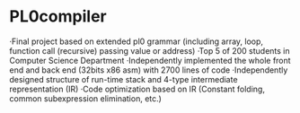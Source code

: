 PL0compiler
===========
·Final project based on extended pl0 grammar (including array, loop, function call (recursive) passing value or address) 
·Top 5 of 200 students in Computer Science Department
·Independently implemented the whole front end and back end (32bits x86 asm) with 2700 lines of code
·Independently designed structure of run-time stack and 4-type intermediate representation (IR)
·Code optimization based on IR (Constant folding, common subexpression elimination, etc.)
